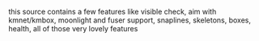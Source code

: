 this source contains a few features like visible check, aim with kmnet/kmbox, moonlight and fuser support, snaplines, skeletons, boxes, health, all of those very lovely features
